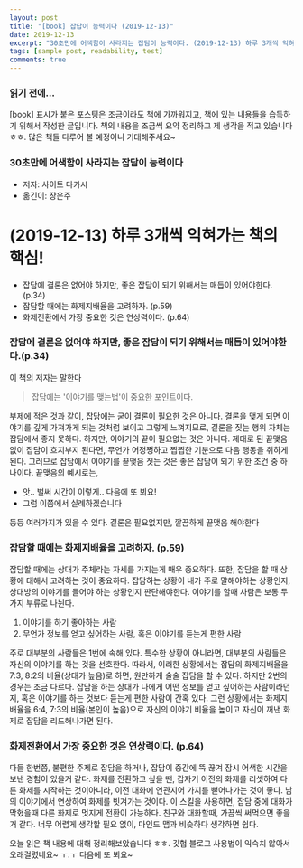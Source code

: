 ```yaml
---
layout: post
title: "[book] 잡답이 능력이다 (2019-12-13)"
date: 2019-12-13
excerpt: "30초만에 어색함이 사라지는 잡담이 능력이다. (2019-12-13) 하루 3개씩 익혀가는 책의 핵심!"
tags: [sample post, readability, test]
comments: true
---
```


### 읽기 전에...
[book] 표시가 붙은 포스팅은 조금이라도 책에 가까워지고, 책에 있는 내용들을 습득하기 위해서 작성한 글입니다. 책의 내용을 조금씩 요약 정리하고 제 생각을 적고 있습니다 ㅎㅎ. 많은 책들 다루어 볼 예정이니 기대해주세요~

### 30초만에 어색함이 사라지는 잡담이 능력이다
* 저자: 사이토 다카시 <br>
* 옮긴이: 장은주

# (2019-12-13) 하루 3개씩 익혀가는 책의 핵심!

* 잡담에 결론은 없어야 하지만, 좋은 잡담이 되기 위해서는 매듭이 있어야한다.(p.34)
* 잡담할 때에는 화제지배율을 고려하자. (p.59)
* 화제전환에서 가장 중요한 것은 연상력이다. (p.64)


### 잡담에 결론은 없어야 하지만, 좋은 잡담이 되기 위해서는 매듭이 있어야한다.(p.34)
이 책의 저자는 말한다
> 잡담에는 '이야기를 맺는법'이 중요한 포인트이다.

부제에 적은 것과 같이, 잡담에는 굳이 결론이 필요한 것은 아니다. 결론을 맺게 되면 이야기를 깊게 가져가게 되는 것처럼 보이고 그렇게 느껴지므로, 결론을 짖는 행위 자체는 잡담에서 좋지 못하다. 하지만, 이야기의 끝이 필요없는 것은 아니다. 제대로 된 끝맺음 없이 잡담이 흐지부지 된다면, 무언가 어정쩡하고 찝찝한 기분으로 다음 행동을 취하게 된다. 그러므로 잡담에서 이야기를 끝맺음 짓는 것은 좋은 잡담이 되기 위한 조건 중 하나이다. 끝맺음의 예시로는,

* 앗.. 벌써 시간이 이렇게.. 다음에 또 뵈요!
* 그럼 이쯤에서 실례하겠습니다

등등 여러가지가 있을 수 있다. 결론은 필요없지만, 깔끔하게 끝맺음 해야한다


### 잡담할 때에는 화제지배율을 고려하자. (p.59)
잡담할 때에는 상대가 주체라는 자세를 가지는게 매우 중요하다. 또한, 잡담을 할 때 상황에 대해서 고려하는 것이 중요하다. 잡담하는 상황이 내가 주로 말해야하는 상황인지, 상대방의 이야기를 들어야 하는 상황인지 판단해야한다. 이야기를 할때 사람은 보통 두가지 부류로 나뉜다.
1. 이야기를 하기 좋아하는 사람
2. 무언가 정보를 얻고 싶어하는 사람, 혹은 이야기를 듣는게 편한 사람

주로 대부분의 사람들은 1번에 속해 있다. 특수한 상황이 아니라면, 대부분의 사람들은 자신의 이야기를 하는 것을 선호한다. 따라서, 이러한 상황에서는 잡담의 화제지배율을 7:3, 8:2의 비율(상대가 높음)로 하면, 원만하게 술술 잡담을 할 수 있다. 하지만 2번의 경우는 조금 다르다. 잡담을 하는 상대가 나에게 어떤 정보를 얻고 싶어하는 사람이라던지, 혹은 이야기를 하는 것보다 듣는게 편한 사람이 간혹 있다. 그런 상황에서는 화제지배율을 6:4, 7:3의 비율(본인이 높음)으로 자신의 이야기 비율을 높이고 자신이 꺼낸 화제로 잡담을 리드해나가면 된다.


### 화제전환에서 가장 중요한 것은 연상력이다. (p.64)
다들 한번쯤, 불편한 주제로 잡담을 하거나, 잡담이 중간에 뚝 끊겨 잠시 어색한 시간을 보낸 경험이 있을거 같다. 화제를 전환하고 싶을 땐, 갑자기 이전의 화제를 리셋하여 다른 화제를 시작하는 것이아니라, 이전 대화에 연관지어 가지를 뻗어나가는 것이 좋다. 남의 이야기에서 연상하여 화제를 빗겨가는 것이다. 이 스킬을 사용하면, 잡담 중에 대화가 막혔을때 다른 화제로 멋지게 전환이 가능하다. 친구와 대화할때, 가끔씩 써먹으면 좋을거 같다. 너무 어렵게 생각할 필요 없이, 마인드 맵과 비슷하다 생각하면 쉽다.


오늘 읽은 책 내용에 대해 정리해보았습니다 ㅎㅎ.
깃헙 블로그 사용법이 익숙치 않아서 오래걸렸네요~ ㅜ.ㅜ 
다음에 또 뵈요~
